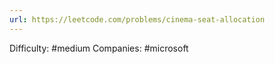 ```yaml
---
url: https://leetcode.com/problems/cinema-seat-allocation
---
```


Difficulty: #medium
Companies: #microsoft